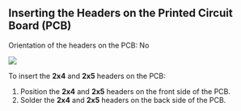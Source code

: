 ## Inserting the Headers on the Printed Circuit Board (PCB)

Orientation of the headers on the PCB: No

![](https://github.com/tinusaur/guides/blob/master/docs/images/headers.jpg)

To insert the **2x4** and **2x5** headers on the PCB:

1. Position the **2x4** and **2x5** headers on the front side of the PCB.
2. Solder the **2x4** and **2x5** headers on the back side of the PCB.

